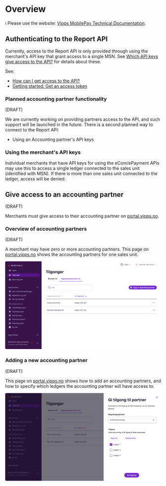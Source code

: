 <!-- START_METADATA
---
title: Overview
sidebar_position: 31
sidebar_label: Overview
pagination_prev: Null
pagination_next: Null
---
END_METADATA -->

# Overview

<!-- START_COMMENT -->

ℹ️ Please use the website:
[Vipps MobilePay Technical Documentation](https://developer.vippsmobilepay.com/docs/APIs/report-api).

<!-- END_COMMENT -->

## Authenticating to the Report API

Currently, access to the Report API is only provided through
using the merchant's API key that grant access to a single MSN.
See
[Which API keys give access to the API?](../vipps-report-api-faq.md#which-api-keys-give-access-to-the-api)
for details about these.

See:

* [How can I get access to the API?](../vipps-report-api-faq.md#how-can-i-get-access-to-the-api)
* [Getting started: Get an access token](https://developer.vippsmobilepay.com/docs/vipps-developers/getting-started#get-an-access-token)

### Planned accounting partner functionality

(DRAFT)

We are currently working on providing partners access to the API,
and such support will be launched in the future.
There is a second planned way to connect to the Report API:

- Using an Accounting partner's API keys

### Using the merchant's API keys

Individual merchants that have API keys
for using the eCom/ePayment APIs may use this to access a single
ledger connected to the sales unit (identified with MSN). If there
is more than one sales unit connected to the ledger, access will be denied.

## Give access to an accounting partner

(DRAFT)

Merchants must give access to their accounting partner on
[portal.vipps.no](https://portal.vipps.no).

### Overview of accounting partners

(DRAFT)

A merchant may have zero or more accounting partners. This page on
[portal.vipps.no](https://portal.vipps.no)
shows the accounting partners for one sales unit.

![Overview over accounting-partners](../images/portal-regnskapspartnere-oversikt.png "Accounting Partners overview")

### Adding a new accounting partner

(DRAFT)

This page on
[portal.vipps.no](https://portal.vipps.no)
shows how to add an accounting partners, and how to specify which ledgers the
accounting partner will have access to.

![Add a new accounting-partner](../images/portal-regnskapspartnere-legg-til.png "Add a new accounting partner")
